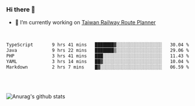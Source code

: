 ### Hi there 👋

- 🔭 I’m currently working on [Taiwan Railway Route Planner](https://github.com/Taiwan-Railway-Route-Planner)

<br/>

<!--START_SECTION:waka-->

```txt
TypeScript       9 hrs 41 mins   ███████▓░░░░░░░░░░░░░░░░░   30.04 %
Java             9 hrs 22 mins   ███████▒░░░░░░░░░░░░░░░░░   29.06 %
PHP              3 hrs 41 mins   ███░░░░░░░░░░░░░░░░░░░░░░   11.43 %
YAML             3 hrs 14 mins   ██▓░░░░░░░░░░░░░░░░░░░░░░   10.04 %
Markdown         2 hrs 7 mins    █▓░░░░░░░░░░░░░░░░░░░░░░░   06.59 %
```

<!--END_SECTION:waka-->

<br/>
<br/>

![Anurag's github stats](https://github-readme-stats.vercel.app/api?username=DepickereSven&show_icons=true&theme=tokyonight)



<!--
**DepickereSven/DepickereSven** is a ✨ _special_ ✨ repository because its `README.md` (this file) appears on your GitHub profile.

Here are some ideas to get you started:

- 🔭 I’m currently working on ...
- 🌱 I’m currently learning ...
- 👯 I’m looking to collaborate on ...
- 🤔 I’m looking for help with ...
- 💬 Ask me about ...
- 📫 How to reach me: ...
- 😄 Pronouns: ...
- ⚡ Fun fact: ...
-->

